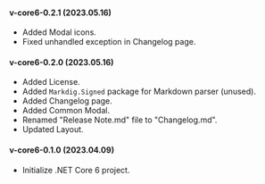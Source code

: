 
#### v-core6-0.2.1 (2023.05.16)
- Added Modal icons.
- Fixed unhandled exception in Changelog page.

#### v-core6-0.2.0 (2023.05.16)
- Added License.
- Added `Markdig.Signed` package for Markdown parser (unused).
- Added Changelog page.
- Added Common Modal.
- Renamed "Release Note.md" file to "Changelog.md".
- Updated Layout.

#### v-core6-0.1.0 (2023.04.09)
- Initialize .NET Core 6 project.
